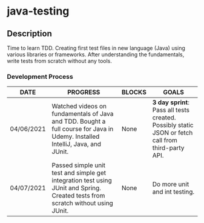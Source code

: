 # java-testing

## Description

Time to learn TDD. Creating first test files in new language (Java) using various libraries or frameworks. After 
understanding the 
fundamentals, write tests from scratch without any tools.

### Development Process
   DATE 		 | 		  PROGRESS     |     BLOCKS 		 |  	 GOALS     |
------------ | ----------------- | --------------- | ------------- |
04/06/2021 | Watched videos on fundamentals of Java and TDD. Bought a full course for Java in Udemy. Installed IntelliJ, Java, and JUnit. | None | **3 day sprint**: Pass all tests created. Possibly static JSON or fetch call from third-party API.|
04/07/2021 | Passed simple unit test and simple get integration test using JUnit and Spring. Created tests from scratch without using JUnit. | None | Do more unit and int testing.


